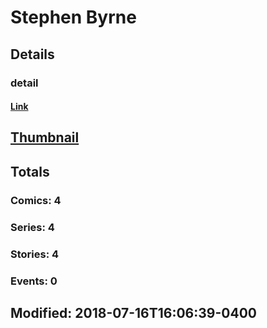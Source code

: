 # Stephen  Byrne 
## Details
### detail
#### [Link](http://marvel.com/comics/creators/12901/stephen_byrne?utm_campaign=apiRef&utm_source=225578a89fc76f3d20fbffda5d17a88d)
## [Thumbnail](http://i.annihil.us/u/prod/marvel/i/mg/b/40/image_not_available.jpg)
## Totals
### Comics: 4
### Series: 4
### Stories: 4
### Events: 0
## Modified: 2018-07-16T16:06:39-0400